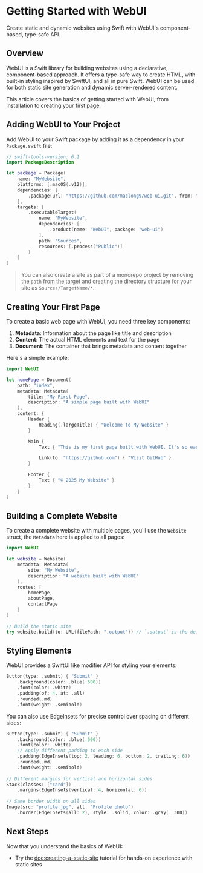 # Getting Started with WebUI

Create static and dynamic websites using Swift with WebUI's component-based, type-safe API.

## Overview

WebUI is a Swift library for building websites using a declarative, component-based approach. It offers a type-safe way to create HTML, with built-in styling inspired by SwiftUI, and all in pure Swift. WebUI can be used for both static site generation and dynamic server-rendered content.

This article covers the basics of getting started with WebUI, from installation to creating your first page.

## Adding WebUI to Your Project

Add WebUI to your Swift package by adding it as a dependency in your `Package.swift` file:

```swift
// swift-tools-version: 6.1
import PackageDescription

let package = Package(
    name: "MyWebsite",
    platforms: [.macOS(.v12)],
    dependencies: [
        .package(url: "https://github.com/maclong9/web-ui.git", from: "1.0.0"),
    ],
    targets: [
        .executableTarget(
            name: "MyWebsite",
            dependencies: [
                .product(name: "WebUI", package: "web-ui")
            ],
            path: "Sources",
            resources: [.process("Public")]
        )
    ]
)
```

> You can also create a site as part of a monorepo project by removing the `path` from the target and creating the directory structure for your site as `Sources/TargetName/*`.

## Creating Your First Page

To create a basic web page with WebUI, you need three key components:

1. **Metadata**: Information about the page like title and description
2. **Content**: The actual HTML elements and text for the page
3. **Document**: The container that brings metadata and content together

Here's a simple example:

```swift
import WebUI

let homePage = Document(
    path: "index",
    metadata: Metadata(
        title: "My First Page",
        description: "A simple page built with WebUI"
    ),
    content: {
        Header {
            Heading(.largeTitle) { "Welcome to My Website" }
        }

        Main {
            Text { "This is my first page built with WebUI. It's so easy!" }

            Link(to: "https://github.com") { "Visit GitHub" }
        }

        Footer {
            Text { "© 2025 My Website" }
        }
    }
)
```

## Building a Complete Website

To create a complete website with multiple pages, you'll use the ``Website`` struct, the ``Metadata`` here is applied to all pages:

```swift
import WebUI

let website = Website(
    metadata: Metadata(
        site: "My Website",
        description: "A website built with WebUI"
    ),
    routes: [
        homePage,
        aboutPage,
        contactPage
    ]
)

// Build the static site
try website.build(to: URL(filePath: ".output")) // `.output` is the default value
```

## Styling Elements

WebUI provides a SwiftUI like modifier API for styling your elements:

```swift
Button(type: .submit) { "Submit" }
    .background(color: .blue(.500))
    .font(color: .white)
    .padding(of: 4, at: .all)
    .rounded(.md)
    .font(weight: .semibold)
```

You can also use EdgeInsets for precise control over spacing on different sides:

```swift
Button(type: .submit) { "Submit" }
    .background(color: .blue(.500))
    .font(color: .white)
    // Apply different padding to each side
    .padding(EdgeInsets(top: 2, leading: 6, bottom: 2, trailing: 6))
    .rounded(.md)
    .font(weight: .semibold)
    
// Different margins for vertical and horizontal sides
Stack(classes: ["card"])
    .margins(EdgeInsets(vertical: 4, horizontal: 6))
    
// Same border width on all sides
Image(src: "profile.jpg", alt: "Profile photo")
    .border(EdgeInsets(all: 2), style: .solid, color: .gray(._300))
```

## Next Steps

Now that you understand the basics of WebUI:

- Try the <doc:creating-a-static-site> tutorial for hands-on experience with static sites
